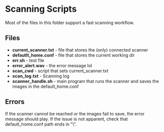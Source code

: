 # Scanning Scripts

Most of the files in this folder support a fast scanning workflow.

## Files

* **current_scanner.txt** - file that stores the (only) connected scanner
* **defautlt_home.conf** - file that stores the current working dir
* **err.sh** - test file
* **error_alert.wav** - the error message lol
* **scan_cwd** - script that sets current_scanner.txt
* **scan_log.txt** - Scanning log
* **scanner_handle.sh** - main program that runs the scanner and saves the images in the default_home.conf

## Errors

If the scanner cannot be reached or the images fail to save, the error message should play. If the issue is not apparent, check that default_home.conf path ends in "\\".

